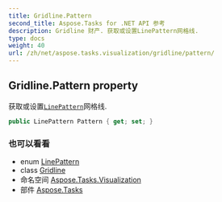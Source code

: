 ```yaml
---
title: Gridline.Pattern
second_title: Aspose.Tasks for .NET API 参考
description: Gridline 财产. 获取或设置LinePattern网格线.
type: docs
weight: 40
url: /zh/net/aspose.tasks.visualization/gridline/pattern/
---
```

## Gridline.Pattern property

获取或设置[`LinePattern`](../../linepattern/)网格线.

```csharp
public LinePattern Pattern { get; set; }
```

### 也可以看看

* enum [LinePattern](../../linepattern/)
* class [Gridline](../)
* 命名空间 [Aspose.Tasks.Visualization](../../gridline/)
* 部件 [Aspose.Tasks](../../../)


